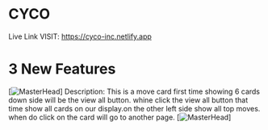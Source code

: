 # CYCO

Live Link VISIT: https://cyco-inc.netlify.app
# 3 New Features
[![MasterHead](https://i.ibb.co/QfxJbkc/capture-20230809165800392.png)]
Description: This is a move card first time showing 6 cards down side will be the view all button. whine click the view all button that time show all cards on our display.on the other left side show all top moves. when do click on the card will go to another page.
[![MasterHead](https://i.ibb.co/DpJTKyJ/capture-20230809170334962.png)]
